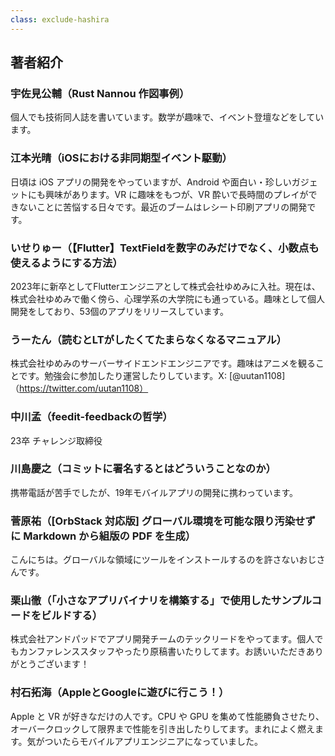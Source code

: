 ```yaml
---
class: exclude-hashira
---
```


<!-- textlint-disable -->

## 著者紹介

### 宇佐見公輔（Rust Nannou 作図事例）

個人でも技術同人誌を書いています。数学が趣味で、イベント登壇などをしています。

### 江本光晴（iOSにおける非同期型イベント駆動）

日頃は iOS アプリの開発をやっていますが、Android や面白い・珍しいガジェットにも興味があります。VR に趣味をもつが、VR 酔いで長時間のプレイができないことに苦悩する日々です。最近のブームはレシート印刷アプリの開発です。

### いせりゅー（【Flutter】TextFieldを数字のみだけでなく、小数点も使えるようにする方法）

2023年に新卒としてFlutterエンジニアとして株式会社ゆめみに入社。現在は、株式会社ゆめみで働く傍ら、心理学系の大学院にも通っている。趣味として個人開発をしており、53個のアプリをリリースしています。

### うーたん（読むとLTがしたくてたまらなくなるマニュアル）

株式会社ゆめみのサーバーサイドエンドエンジニアです。趣味はアニメを観ることです。勉強会に参加したり運営したりしています。X: [@uutan1108]（https://twitter.com/uutan1108）

### 中川孟（feedit-feedbackの哲学）

23卒 チャレンジ取締役

### 川島慶之（コミットに署名するとはどういうことなのか）

携帯電話が苦手でしたが、19年モバイルアプリの開発に携わっています。

### 菅原祐（[OrbStack 対応版] グローバル環境を可能な限り汚染せずに Markdown から組版の PDF を生成）

こんにちは。グローバルな領域にツールをインストールするのを許さないおじさんです。

### 栗山徹（「小さなアプリバイナリを構築する」で使用したサンプルコードをビルドする）

株式会社アンドパッドでアプリ開発チームのテックリードをやってます。個人でもカンファレンススタッフやったり原稿書いたりしてます。お誘いいただきありがとうございます！

### 村石拓海（AppleとGoogleに遊びに行こう！）

Apple と VR が好きなだけの人です。CPU や GPU を集めて性能勝負させたり、オーバークロックして限界まで性能を引き出したりしてます。まれによく燃えます。気がついたらモバイルアプリエンジニアになっていました。

<!-- textlint-enable -->
